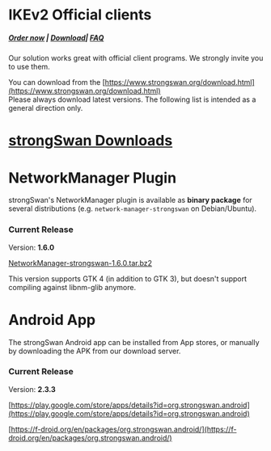 # IKEv2 Official clients

##### [Order now](https://panel.puqcloud.com/index.php?rp=/store/puqvpn) | [Download](https://download.puqcloud.com/cp/puqvpncp/)| [FAQ](https://faq.puqcloud.com)

Our solution works great with official client programs. We strongly invite you to use them.

You can download from the [https://www.strongswan.org/download.html](https://www.strongswan.org/download.html)  
Please always download latest versions. The following list is intended as a general direction only.

# [strongSwan Downloads](https://download.strongswan.org/)

# NetworkManager Plugin

strongSwan's NetworkManager plugin is available as **binary package** for several distributions (e.g. `network-manager-strongswan` on Debian/Ubuntu).

### Current Release

Version: **1.6.0**

[NetworkManager-strongswan-1.6.0.tar.bz2](https://download.strongswan.org/NetworkManager/NetworkManager-strongswan-1.6.0.tar.bz2)

This version supports GTK 4 (in addition to GTK 3), but doesn't support compiling against libnm-glib anymore.

# Android App

The strongSwan Android app can be installed from App stores, or manually by downloading the APK from our download server.

### Current Release

Version: **2.3.3**

[https://play.google.com/store/apps/details?id=org.strongswan.android](https://play.google.com/store/apps/details?id=org.strongswan.android)

[https://f-droid.org/en/packages/org.strongswan.android/](https://f-droid.org/en/packages/org.strongswan.android/)
